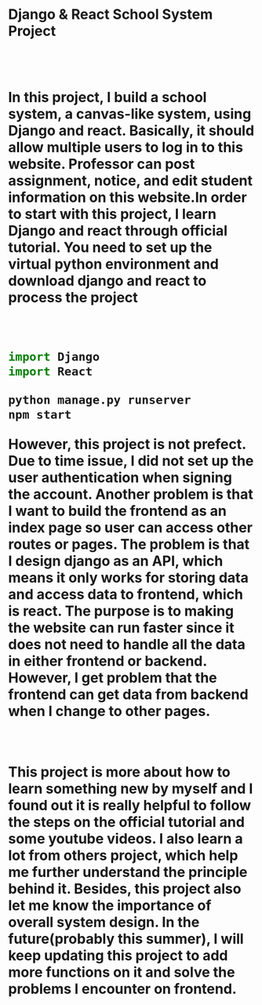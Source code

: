 <h1>Django & React School System Project<h1>
<br>
<p>In this project, I build a school system, a canvas-like system, using Django and react. Basically, it should allow multiple users to log in to this website. Professor can post assignment, notice, and edit student information on this website.In order to start with this project, I learn Django and react through official tutorial. You need to set up the virtual python environment and download django and react to process the project<p>
<br>

```python
import Django
import React

python manage.py runserver
npm start

```

<p>However, this project is not prefect. Due to time issue, I did not set up the user authentication when signing the account. Another problem is that I want to build the frontend as an index page so user can access other routes or pages. The problem is that I design django as an API, which means it only works for storing data and access data to frontend, which is react. The purpose is to making the website can run faster since it does not need to handle all the data in either frontend or backend. However, I get problem that the frontend can get data from backend when I change to other pages.</p>
<br>

<p>This project is more about how to learn something new by myself and I found out it is really helpful to follow the steps on the official tutorial and some youtube videos. I also learn a lot from others project, which help me further understand the principle behind it. Besides, this project also let me know the importance of overall system design. In the future(probably this summer), I will keep updating this project to add more functions on it and solve the problems I encounter on frontend.<p>
